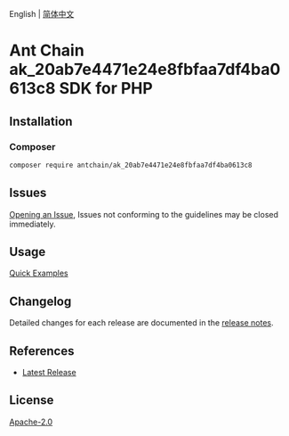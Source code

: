 English | [简体中文](README-CN.md)

# Ant Chain ak_20ab7e4471e24e8fbfaa7df4ba0613c8 SDK for PHP

## Installation

### Composer

```bash
composer require antchain/ak_20ab7e4471e24e8fbfaa7df4ba0613c8
```

## Issues

[Opening an Issue](https://github.com/alipay/antchain-openapi-prod-sdk/issues/new), Issues not conforming to the guidelines may be closed immediately.

## Usage

[Quick Examples](https://github.com/alipay/antchain-openapi-prod-sdk/blob/master/docs/0-Examples-EN.md#quick-examples)

## Changelog

Detailed changes for each release are documented in the [release notes](./ChangeLog.txt).

## References

* [Latest Release](https://github.com/antchain-openapi-sdk-php)

## License

[Apache-2.0](http://www.apache.org/licenses/LICENSE-2.0)

